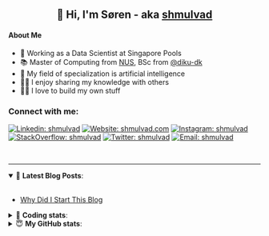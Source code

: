 <h2 align="center">
	👋 Hi, I'm Søren - aka <a href="https://shmulvad.com">shmulvad</a>
</h2>

#### About Me
- 🤖 Working as a Data Scientist at Singapore Pools
- 📚 Master of Computing from [NUS], BSc from [@diku-dk]
- 🧠 My field of specialization is artificial intelligence
- 👨‍🏫 I enjoy sharing my knowledge with others
- 👨‍💻 I love to build my own stuff

### Connect with me:

[![Linkedin: shmulvad](https://img.shields.io/badge/shmulvad-blue?style=flat&logo=Linkedin&logoColor=white)][linkedin]
[![Website: shmulvad.com](https://img.shields.io/badge/shmulvad.com-47CCCC?&style=flat&logo=Google-Chrome&logoColor=white)][website]
[![Instagram: shmulvad](https://img.shields.io/badge/-@shmulvad-purple?style=flat&logo=Instagram&logoColor=white)][instagram]
[![StackOverflow: shmulvad](https://img.shields.io/badge/shmulvad-FE7A16?style=flat&logo=stack-overflow&logoColor=white)][stackOverflow]
[![Twitter: shmulvad](https://img.shields.io/badge/@shmulvad-1ca0f1?style=flat&logo=twitter&logoColor=white)][twitter]
[![Email: shmulvad](https://img.shields.io/badge/shmulvad-D14836?style=flat&logo=gmail&logoColor=white)][mail]

<br />

---

<details open>
 <summary>📕 <b>Latest Blog Posts</b>: </summary>

<br>

<!-- BLOG-POST-LIST:START -->
- [Why Did I Start This Blog](https://shmulvad.com/blog/why-did-start-this-blog)
<!-- BLOG-POST-LIST:END -->

</details>

<!-- --- -->

<details>
 <summary>🤖 <b>Coding stats</b>: </summary>

<br>

NOTE: Doesn't track coding at work or work done in environments such as Jupyter Notebooks.

<!--START_SECTION:waka-->
![Code Time](http://img.shields.io/badge/Code%20Time-2%2C227%20hrs%2027%20mins-blue)

**I'm a Night 🦉** 

```text
🌞 Morning                431 commits         ██░░░░░░░░░░░░░░░░░░░░░░░   09.20 % 
🌆 Daytime                1223 commits        ███████░░░░░░░░░░░░░░░░░░   26.11 % 
🌃 Evening                1920 commits        ██████████░░░░░░░░░░░░░░░   40.99 % 
🌙 Night                  1110 commits        ██████░░░░░░░░░░░░░░░░░░░   23.70 % 
```


📊 **This Week I Spent My Time On** 

```text
💬 Programming Languages: 
Python                   6 hrs 19 mins       █████████████░░░░░░░░░░░░   50.54 % 
Other                    2 hrs 54 mins       ██████░░░░░░░░░░░░░░░░░░░   23.30 % 
YAML                     2 hrs               ████░░░░░░░░░░░░░░░░░░░░░   16.06 % 
TOML                     27 mins             █░░░░░░░░░░░░░░░░░░░░░░░░   03.61 % 
CMake                    17 mins             █░░░░░░░░░░░░░░░░░░░░░░░░   02.28 % 

🔥 Editors: 
VS Code                  9 hrs 38 mins       ███████████████████░░░░░░   77.18 % 
Zsh                      2 hrs 51 mins       ██████░░░░░░░░░░░░░░░░░░░   22.82 % 

🐱‍💻 Projects: 
hit-locator              3 hrs 24 mins       ███████░░░░░░░░░░░░░░░░░░   27.23 % 
fast_tsp                 3 hrs 13 mins       ██████░░░░░░░░░░░░░░░░░░░   25.77 % 
overvaagning-admin       1 hr 41 mins        ███░░░░░░░░░░░░░░░░░░░░░░   13.54 % 
company-scrapers         1 hr 29 mins        ███░░░░░░░░░░░░░░░░░░░░░░   11.88 % 
search_string            1 hr 17 mins        ███░░░░░░░░░░░░░░░░░░░░░░   10.40 % 
```


 Last Updated on 14/11/2023 18:40:23 UTC
<!--END_SECTION:waka-->

</details>

<!-- --- -->

<details>
 <summary>😇 <b>My GitHub stats</b>: </summary>

<br>

<img align="left" alt="shmulvad's Github Stats" src="https://github-readme-stats.vercel.app/api?username=shmulvad&show_icons=true&hide_border=true" />

</details>



[website]: https://shmulvad.com
[twitter]: https://twitter.com/shmulvad
[linkedin]: https://linkedin.com/in/shmulvad
[instagram]: https://instagram.com/shmulvad
[stackOverflow]: https://stackoverflow.com/users/9248793/shmulvad
[mail]: mailto:shmulvad@gmail.com
[@diku-dk]: https://github.com/diku-dk
[github]: https://github.com/shmulvad
[NUS]: https://www.nus.edu.sg
